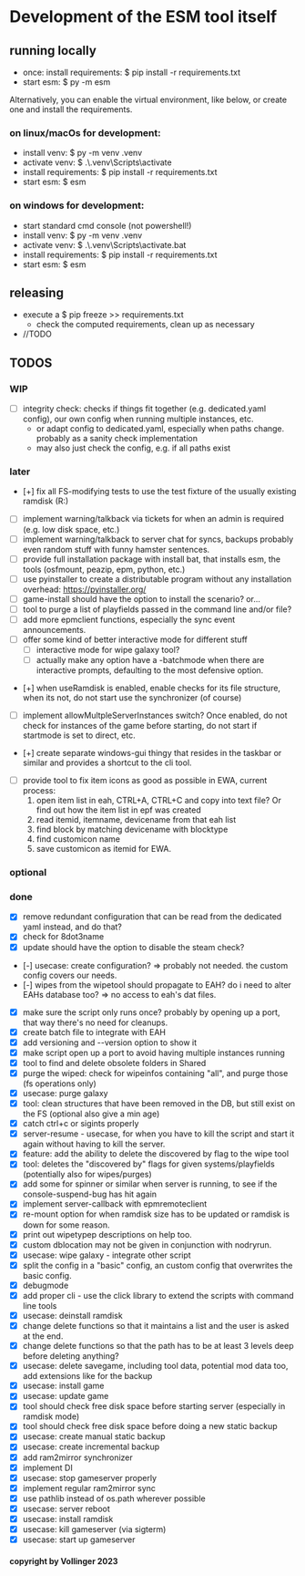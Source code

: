 # Development of the ESM tool itself

## running locally 

- once: install requirements: $ pip install -r requirements.txt
- start esm: $ py -m esm

Alternatively, you can enable the virtual environment, like below, or create one and install the requirements.

### on linux/macOs for development:

- install venv: $ py -m venv .venv
- activate venv: $ .\\.venv\Scripts\activate
- install requirements: $ pip install -r requirements.txt
- start esm: $ esm

### on windows for development:

- start standard cmd console (not powershell!)
- install venv: $ py -m venv .venv
- activate venv: $ .\\.venv\Scripts\activate.bat
- install requirements: $ pip install -r requirements.txt
- start esm: $ esm

## releasing

- execute a $ pip freeze >> requirements.txt
  - check the computed requirements, clean up as necessary
- //TODO

## TODOS

### WIP
- [ ] integrity check: checks if things fit together (e.g. dedicated.yaml config), our own config when running multiple instances, etc.
  - or adapt config to dedicated.yaml, especially when paths change. probably as a sanity check implementation
  - may also just check the config, e.g. if all paths exist

### later

- [+] fix all FS-modifying tests to use the test fixture of the usually existing ramdisk (R:)
- [ ] implement warning/talkback via tickets for when an admin is required (e.g. low disk space, etc.)
- [ ] implement warning/talkback to server chat for syncs, backups probably even random stuff with funny hamster sentences.
- [ ] provide full installation package with install bat, that installs esm, the tools (osfmount, peazip, epm, python, etc.)
- [ ] use pyinstaller to create a distributable program without any installation overhead: <https://pyinstaller.org/>
- [ ] game-install should have the option to install the scenario? or...
- [ ] tool to purge a list of playfields passed in the command line and/or file?
- [ ] add more epmclient functions, especially the sync event announcements.
- [ ] offer some kind of better interactive mode for different stuff
  - [ ] interactive mode for wipe galaxy tool?
  - [ ] actually make any option have a -batchmode when there are interactive prompts, defaulting to the most defensive option.
- [+] when useRamdisk is enabled, enable checks for its file structure, when its not, do not start use the synchronizer (of course)
- [ ] implement allowMultpleServerInstances switch? Once enabled, do not check for instances of the game before starting, do not start if startmode is set to direct, etc.
- [+] create separate windows-gui thingy that resides in the taskbar or similar and provides a shortcut to the cli tool.
- [ ] provide tool to fix item icons as good as possible in EWA, current process:
   1. open item list in eah, CTRL+A, CTRL+C and copy into text file? Or find out how the item list in epf was created
   1. read itemid, itemname, devicename from that eah list
   1. find block by matching devicename with blocktype
   1. find customicon name
   1. save customicon as itemid for EWA.

### optional


### done

- [x] remove redundant configuration that can be read from the dedicated yaml instead, and do that?
- [x] check for 8dot3name
- [x] update should have the option to disable the steam check?
- [-] usecase: create configuration? => probably not needed. the custom config covers our needs.
- [-] wipes from the wipetool should propagate to EAH? do i need to alter EAHs database too? => no access to eah's dat files.
- [x] make sure the script only runs once? probably by opening up a port, that way there's no need for cleanups.
- [x] create batch file to integrate with EAH
- [x] add versioning and --version option to show it
- [x] make script open up a port to avoid having multiple instances running
- [x] tool to find and delete obsolete folders in Shared
- [x] purge the wiped: check for wipeinfos containing "all", and purge those (fs operations only)
- [x] usecase: purge galaxy
- [x] tool: clean structures that have been removed in the DB, but still exist on the FS (optional also give a min age)
- [x] catch ctrl+c or sigints properly
- [x] server-resume - usecase, for when you have to kill the script and start it again without having to kill the server.
- [x] feature: add the ability to delete the discovered by flag to the wipe tool
- [x] tool: deletes the "discovered by" flags for given systems/playfields (potentially also for wipes/purges)
- [x] add some for spinner or similar when server is running, to see if the console-suspend-bug has hit again
- [x] implement server-callback with epmremoteclient
- [x] re-mount option for when ramdisk size has to be updated or ramdisk is down for some reason.
- [x] print out wipetypep descriptions on help too.
- [x] custom dblocation may not be given in conjunction with nodryrun.
- [x] usecase: wipe galaxy - integrate other script
- [x] split the config in a "basic" config, an custom config that overwrites the basic config.
- [x] debugmode
- [x] add proper cli - use the click library to extend the scripts with command line tools
- [x] usecase: deinstall ramdisk
- [x] change delete functions so that it maintains a list and the user is asked at the end.
- [x] change delete functions so that the path has to be at least 3 levels deep before deleting anything?
- [x] usecase: delete savegame, including tool data, potential mod data too, add extensions like for the backup
- [x] usecase: install game
- [x] usecase: update game
- [x] tool should check free disk space before starting server (especially in ramdisk mode)
- [x] tool should check free disk space before doing a new static backup
- [x] usecase: create manual static backup
- [x] usecase: create incremental backup
- [x] add ram2mirror synchronizer
- [x] implement DI
- [x] usecase: stop gameserver properly
- [x] implement regular ram2mirror sync
- [x] use pathlib instead of os.path wherever possible
- [x] usecase: server reboot
- [x] usecase: install ramdisk
- [x] usecase: kill gameserver (via sigterm)
- [x] usecase: start up gameserver

#### copyright by Vollinger 2023
